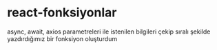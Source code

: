 # react-fonksiyonlar
 async, await, axios parametreleri ile istenilen bilgileri çekip sıralı şekilde yazdırdığımız bir fonksiyon oluşturdum
